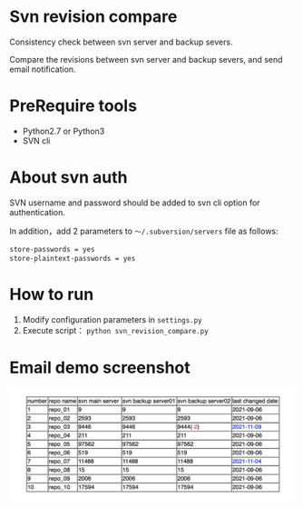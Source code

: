 # Svn revision compare
Consistency check between svn server and backup severs.

Compare the revisions between svn server and backup severs, and send email notification.

# PreRequire tools
- Python2.7 or Python3
- SVN cli
  
# About svn auth
SVN username and password should be added to svn cli option for authentication. 

In addition，add 2 parameters to `～/.subversion/servers` file as follows:
```
store-passwords = yes
store-plaintext-passwords = yes
```

# How to run
1. Modify configuration parameters in `settings.py`
2. Execute script： `python svn_revision_compare.py`

# Email demo screenshot

![Email demo screenshot](./images/email_demo_screenshot.png)